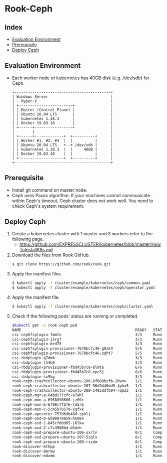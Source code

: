 # Rook-Ceph
## Index
- [Evaluation Environment](#evaluation-environment)
- [Prerequisite](#prerequisite)
- [Deploy Ceph](#deploy-ceph)

## Evaluation Environment
- Each worker node of kubernetes has 40GB disk (e.g. /dev/sdb) for Ceph.
  ```
  +-------------------------------------------+
  | Windows Server                            | 
  | - Hyper-V                                 |
  | +------------------------+                |
  | | Master (Control Plane) |                |
  | | Ubuntu 20.04 LTS       |                |
  | | kubernetes 1.18.3      |                |
  | | Docker 19.03.10        |                |
  | +------+-----------------+                |
  |        |                                  |
  | +------+-------------+  +----------+      |
  | | Worker #1, #2, #3  |  |          |      |
  | | Ubuntu 20.04 LTS   +--+ /dev/sdb |      |
  | | kubernetes 1.18.3  |  |     40GB |      |
  | | Docker 19.03.10    |  |          |      |
  | +--------------------+  +----------+      |
  +-------------------------------------------+
  ```
## Prerequisite
- Install git command on master node.
- Ceph uses Paxos algorithm. If your machines cannot communicate within Ceph's timeout, Ceph cluster does not work well. You need to check Ceph's system requirement.

## Deploy Ceph
1. Create a kubernetes cluster with 1 master and 3 workers refer to the following page.
   - https://github.com/EXPRESSCLUSTER/kubernetes/blob/master/HowToInstallK8s.md
1. Download the files from Rook GitHub.
   ```sh
   $ git clone https://github.com/rook/rook.git
   ```
1. Apply the manifest files.
   ```sh
   $ kubectl apply -f cluster/example/kubernetes/ceph/common.yaml
   $ kubectl apply -f cluster/example/kubernetes/ceph/operator.yaml
   ```
1. Apply the manifest file.
   ```sh
   $ kubectl apply -f cluster/example/kubernetes/ceph/cluster.yaml
   ```
1. Check if the following pods' status are running or completed.
   ```sh
   $kubectl get -n rook-ceph pod
   NAME                                                   READY   STATUS      RESTARTS   AGE
   csi-cephfsplugin-fmmln                                 3/3     Running     0          2d
   csi-cephfsplugin-j5rgf                                 3/3     Running     0          2d
   csi-cephfsplugin-mrd75                                 3/3     Running     0          2d
   csi-cephfsplugin-provisioner-7678bcfc46-g9zk4          5/5     Running     0          2d
   csi-cephfsplugin-provisioner-7678bcfc46-zqht7          5/5     Running     0          2d
   csi-rbdplugin-g7dmk                                    3/3     Running     0          2d
   csi-rbdplugin-lh4b6                                    3/3     Running     1          2d
   csi-rbdplugin-provisioner-fbd45b7c8-blmt6              6/6     Running     0          2d
   csi-rbdplugin-provisioner-fbd45b7c8-xpc5j              6/6     Running     0          2d
   csi-rbdplugin-sv9kg                                    3/3     Running     0          2d
   rook-ceph-crashcollector-ubuntu-206-8f888bcfb-2bwnv    1/1     Running     1          3d1h
   rook-ceph-crashcollector-ubuntu-207-56d9446dd5-4phx5   1/1     Running     1          3d1h
   rook-ceph-crashcollector-ubuntu-208-5485ddfb94-rq62z   1/1     Running     1          3d1h
   rook-ceph-mgr-a-64bdc77cfc-87whl                       1/1     Running     2          3d1h
   rook-ceph-mon-a-6958898686-jz69c                       1/1     Running     1          3d1h
   rook-ceph-mon-b-6798c7fbf6-ld5rb                       1/1     Running     1          3d1h
   rook-ceph-mon-c-5c45b78579-xgfxk                       1/1     Running     1          3d1h
   rook-ceph-operator-757d6db48d-zpnlj                    1/1     Running     0          2d1h
   rook-ceph-osd-0-6b98978859-h688n                       1/1     Running     3          3d1h
   rook-ceph-osd-1-845cfddd85-j6lkw                       1/1     Running     2          3d1h
   rook-ceph-osd-2-c7c4968bd-b5dxh                        1/1     Running     1          3d1h
   rook-ceph-osd-prepare-ubuntu-206-sxrln                 0/1     Completed   0          2d
   rook-ceph-osd-prepare-ubuntu-207-5zqls                 0/1     Completed   0          2d
   rook-ceph-osd-prepare-ubuntu-208-rsz4m                 0/1     Completed   0          2d
   rook-discover-6thpp                                    1/1     Running     0          2d
   rook-discover-8mrmw                                    1/1     Running     0          2d
   rook-discover-mdxmm                                    1/1     Running     0          2d
   ```
